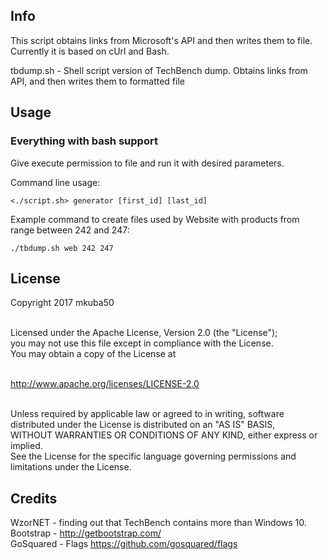 Info
----
This script obtains links from Microsoft's API and then writes them to file.<br>
Currently it is based on cUrl and Bash.

tbdump.sh - Shell script version of TechBench dump. Obtains links from API, and then writes them to formatted file<br>

Usage
-----
### Everything with bash support
Give execute permission to file and run it with desired parameters.<br>

Command line usage:
```
<./script.sh> generator [first_id] [last_id]
```

Example command to create files used by Website with products from range between 242 and 247:
```
./tbdump.sh web 242 247
```

License
-------
Copyright 2017 mkuba50<br><br>

Licensed under the Apache License, Version 2.0 (the "License");<br>
you may not use this file except in compliance with the License.<br>
You may obtain a copy of the License at<br><br>

http://www.apache.org/licenses/LICENSE-2.0<br><br>

Unless required by applicable law or agreed to in writing, software<br>
distributed under the License is distributed on an "AS IS" BASIS,<br>
WITHOUT WARRANTIES OR CONDITIONS OF ANY KIND, either express or implied.<br>
See the License for the specific language governing permissions and<br>
limitations under the License.<br>

Credits
-------
WzorNET - finding out that TechBench contains more than Windows 10.<br>
Bootstrap - http://getbootstrap.com/<br>
GoSquared - Flags https://github.com/gosquared/flags
